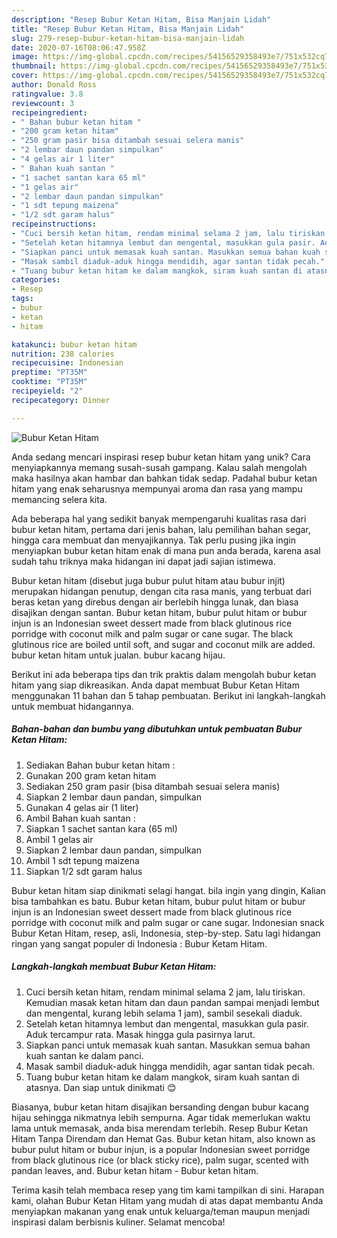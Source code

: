```yaml
---
description: "Resep Bubur Ketan Hitam, Bisa Manjain Lidah"
title: "Resep Bubur Ketan Hitam, Bisa Manjain Lidah"
slug: 279-resep-bubur-ketan-hitam-bisa-manjain-lidah
date: 2020-07-16T08:06:47.958Z
image: https://img-global.cpcdn.com/recipes/54156529358493e7/751x532cq70/bubur-ketan-hitam-foto-resep-utama.jpg
thumbnail: https://img-global.cpcdn.com/recipes/54156529358493e7/751x532cq70/bubur-ketan-hitam-foto-resep-utama.jpg
cover: https://img-global.cpcdn.com/recipes/54156529358493e7/751x532cq70/bubur-ketan-hitam-foto-resep-utama.jpg
author: Donald Ross
ratingvalue: 3.8
reviewcount: 3
recipeingredient:
- " Bahan bubur ketan hitam "
- "200 gram ketan hitam"
- "250 gram pasir bisa ditambah sesuai selera manis"
- "2 lembar daun pandan simpulkan"
- "4 gelas air 1 liter"
- " Bahan kuah santan "
- "1 sachet santan kara 65 ml"
- "1 gelas air"
- "2 lembar daun pandan simpulkan"
- "1 sdt tepung maizena"
- "1/2 sdt garam halus"
recipeinstructions:
- "Cuci bersih ketan hitam, rendam minimal selama 2 jam, lalu tiriskan. Kemudian masak ketan hitam dan daun pandan sampai menjadi lembut dan mengental, kurang lebih selama 1 jam), sambil sesekali diaduk."
- "Setelah ketan hitamnya lembut dan mengental, masukkan gula pasir. Aduk tercampur rata. Masak hingga gula pasirnya larut."
- "Siapkan panci untuk memasak kuah santan. Masukkan semua bahan kuah santan ke dalam panci."
- "Masak sambil diaduk-aduk hingga mendidih, agar santan tidak pecah."
- "Tuang bubur ketan hitam ke dalam mangkok, siram kuah santan di atasnya. Dan siap untuk dinikmati 😊"
categories:
- Resep
tags:
- bubur
- ketan
- hitam

katakunci: bubur ketan hitam 
nutrition: 238 calories
recipecuisine: Indonesian
preptime: "PT35M"
cooktime: "PT35M"
recipeyield: "2"
recipecategory: Dinner

---
```



![Bubur Ketan Hitam](https://img-global.cpcdn.com/recipes/54156529358493e7/751x532cq70/bubur-ketan-hitam-foto-resep-utama.jpg)

Anda sedang mencari inspirasi resep bubur ketan hitam yang unik? Cara menyiapkannya memang susah-susah gampang. Kalau salah mengolah maka hasilnya akan hambar dan bahkan tidak sedap. Padahal bubur ketan hitam yang enak seharusnya mempunyai aroma dan rasa yang mampu memancing selera kita.

Ada beberapa hal yang sedikit banyak mempengaruhi kualitas rasa dari bubur ketan hitam, pertama dari jenis bahan, lalu pemilihan bahan segar, hingga cara membuat dan menyajikannya. Tak perlu pusing jika ingin menyiapkan bubur ketan hitam enak di mana pun anda berada, karena asal sudah tahu triknya maka hidangan ini dapat jadi sajian istimewa.

Bubur ketan hitam (disebut juga bubur pulut hitam atau bubur injit) merupakan hidangan penutup, dengan cita rasa manis, yang terbuat dari beras ketan yang direbus dengan air berlebih hingga lunak, dan biasa disajikan dengan santan. Bubur ketan hitam, bubur pulut hitam or bubur injun is an Indonesian sweet dessert made from black glutinous rice porridge with coconut milk and palm sugar or cane sugar. The black glutinous rice are boiled until soft, and sugar and coconut milk are added. bubur ketan hitam untuk jualan. bubur kacang hijau.


Berikut ini ada beberapa tips dan trik praktis dalam mengolah bubur ketan hitam yang siap dikreasikan. Anda dapat membuat Bubur Ketan Hitam menggunakan 11 bahan dan 5 tahap pembuatan. Berikut ini langkah-langkah untuk membuat hidangannya.

<!--inarticleads1-->

##### Bahan-bahan dan bumbu yang dibutuhkan untuk pembuatan Bubur Ketan Hitam:

1. Sediakan  Bahan bubur ketan hitam :
1. Gunakan 200 gram ketan hitam
1. Sediakan 250 gram pasir (bisa ditambah sesuai selera manis)
1. Siapkan 2 lembar daun pandan, simpulkan
1. Gunakan 4 gelas air (1 liter)
1. Ambil  Bahan kuah santan :
1. Siapkan 1 sachet santan kara (65 ml)
1. Ambil 1 gelas air
1. Siapkan 2 lembar daun pandan, simpulkan
1. Ambil 1 sdt tepung maizena
1. Siapkan 1/2 sdt garam halus


Bubur ketan hitam siap dinikmati selagi hangat. bila ingin yang dingin, Kalian bisa tambahkan es batu. Bubur ketan hitam, bubur pulut hitam or bubur injun is an Indonesian sweet dessert made from black glutinous rice porridge with coconut milk and palm sugar or cane sugar. Indonesian snack Bubur Ketan Hitam, resep, asli, Indonesia, step-by-step. Satu lagi hidangan ringan yang sangat populer di Indonesia : Bubur Ketam Hitam. 

<!--inarticleads2-->

##### Langkah-langkah membuat Bubur Ketan Hitam:

1. Cuci bersih ketan hitam, rendam minimal selama 2 jam, lalu tiriskan. Kemudian masak ketan hitam dan daun pandan sampai menjadi lembut dan mengental, kurang lebih selama 1 jam), sambil sesekali diaduk.
1. Setelah ketan hitamnya lembut dan mengental, masukkan gula pasir. Aduk tercampur rata. Masak hingga gula pasirnya larut.
1. Siapkan panci untuk memasak kuah santan. Masukkan semua bahan kuah santan ke dalam panci.
1. Masak sambil diaduk-aduk hingga mendidih, agar santan tidak pecah.
1. Tuang bubur ketan hitam ke dalam mangkok, siram kuah santan di atasnya. Dan siap untuk dinikmati 😊


Biasanya, bubur ketan hitam disajikan bersanding dengan bubur kacang hijau sehingga nikmatnya lebih sempurna. Agar tidak memerlukan waktu lama untuk memasak, anda bisa merendam terlebih. Resep Bubur Ketan Hitam Tanpa Direndam dan Hemat Gas. Bubur ketan hitam, also known as bubur pulut hitam or bubur injun, is a popular Indonesian sweet porridge from black glutinous rice (or black sticky rice), palm sugar, scented with pandan leaves, and. Bubur ketan hitam - Bubur ketan hitam. 

Terima kasih telah membaca resep yang tim kami tampilkan di sini. Harapan kami, olahan Bubur Ketan Hitam yang mudah di atas dapat membantu Anda menyiapkan makanan yang enak untuk keluarga/teman maupun menjadi inspirasi dalam berbisnis kuliner. Selamat mencoba!
